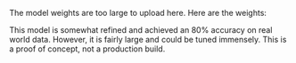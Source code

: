 The model weights are too large to upload here. Here are the weights: 

This model is somewhat refined and achieved an 80% accuracy on real world data. However, it is fairly large and could be tuned immensely. This is a proof of concept, not a production build.

